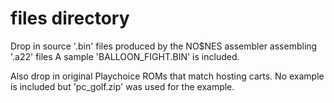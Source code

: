 # files directory

Drop in source '.bin' files produced by the NO$NES assembler assembling '.a22' files
A sample 'BALLOON_FIGHT.BIN' is included.

Also drop in original Playchoice ROMs that match hosting carts. 
No example is included but 'pc_golf.zip' was used for the example.
